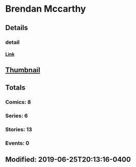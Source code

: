 # Brendan  Mccarthy 
## Details
### detail
#### [Link](http://marvel.com/comics/creators/8142/brendan_mccarthy?utm_campaign=apiRef&utm_source=225578a89fc76f3d20fbffda5d17a88d)
## [Thumbnail](http://i.annihil.us/u/prod/marvel/i/mg/9/80/4bab8b9555c27.jpg)
## Totals
### Comics: 8
### Series: 6
### Stories: 13
### Events: 0
## Modified: 2019-06-25T20:13:16-0400